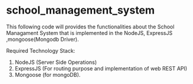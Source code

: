 # school_management_system

This following code will provides the functionalities about the School Managament System that is implemented in the NodeJS, ExpressJS ,mongoose(Mongodb Driver).

Required Technology Stack:
1. NodeJS (Server Side Operations)
2. ExpressJS (For routing purpose and implementation of web REST API)
3. Mongoose (for mongoDB).
